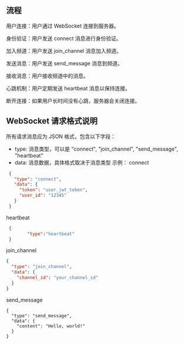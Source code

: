 ## 流程
用户连接：用户通过 WebSocket 连接到服务器。

身份验证：用户发送 connect 消息进行身份验证。

加入频道：用户发送 join_channel 消息加入频道。

发送消息：用户发送 send_message 消息到频道。

接收消息：用户接收频道中的消息。

心跳机制：用户定期发送 heartbeat 消息以保持连接。

断开连接：如果用户长时间没有心跳，服务器会关闭连接。

## WebSocket 请求格式说明
所有请求消息应为 JSON 格式，包含以下字段：
- type: 消息类型，可以是 "connect", "join_channel", "send_message", "heartbeat"
 - data: 消息数据，具体格式取决于消息类型
 示例：
connect
```json
 {
   "type": "connect",
   "data": {
     "token": "user_jwt_token",
     "user_id": "12345"
   }
 }
```
heartbeat
```json
 {
 		"type":"heartbeat"
 }
```
join_channel
```json
{
  "type": "join_channel",
  "data": {
    "channel_id": "your_channel_id"
  }
}
```
send_message
```
{
  "type": "send_message",
  "data": {
    "content": "Hello, world!"
  }
}
```
